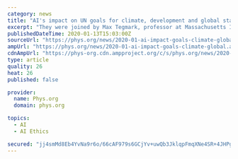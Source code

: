 ```yaml
---
category: news
title: "AI's impact on UN goals for climate, development and global stability is analyzed for first time"
excerpt: "They were joined by Max Tegmark, professor at Massachusetts Institute of Technology (MIT) and author of the bestselling book Life 3.0, as well as Virginia Dignum, professor of AI Ethics at Umeå University, among other authors. \"AI is already changing everyone's lives in different ways,\" says Fuso-Nerini. \"This analysis provides the basis for a ..."
publishedDateTime: 2020-01-13T15:03:00Z
sourceUrl: "https://phys.org/news/2020-01-ai-impact-goals-climate-global.html"
ampUrl: "https://phys.org/news/2020-01-ai-impact-goals-climate-global.amp"
cdnAmpUrl: "https://phys-org.cdn.ampproject.org/c/s/phys.org/news/2020-01-ai-impact-goals-climate-global.amp"
type: article
quality: 26
heat: 26
published: false

provider:
  name: Phys.org
  domain: phys.org

topics:
  - AI
  - AI Ethics

secured: "jj4smMd8Eb4YvNa9r6o/66cAF979s6GCjYv+uwQb3JklqpFmqXNe4SR+4JHPgz0uxKBARBWwfElgDIntFF2z6DsIysYA7+J9NyC7RoK9xHvgKJOXJfh0U6TJ5IOFCDcOvM0Q71D/XtSmDjnuHZtKpx4kjMSXJxC8IzqAhBeArKNJ/MQMuBPw6hOWNgrdOUerxgKS9tUc2PnladoHOt8lHPdlITCwMOr5BIqXxZSmc4MqwB83MHinsrwenp9c+mgqcPZHmF89KjAn8Mmz0ko0RueCEqbQL0klUFZ4LAU7lbOYPMwX2JQblCSuX7lMlm1ugEBk99830WtK55RCd2sS5AbH2Yt8YuIXzmCIo558RnCryIU5dWMKQvwoTVWzBCIjAvrvU1IPIi4J4CjtDcHtxaxaJ8VyOfCiJMoy2AxuwLIlkuYZ1BiVJjysePxkm7KwzkqXo5AX/gB0C8Q/dIgwGg==;QBgBvBfdvaJECrmL5ajhfA=="
---
```



